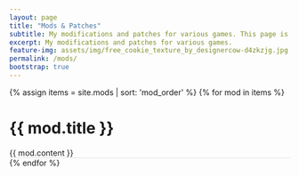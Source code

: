 ```yaml
---
layout: page
title: "Mods & Patches"
subtitle: My modifications and patches for various games. This page is in very early stages, will be expanded and made prettier soon.
excerpt: My modifications and patches for various games.
feature-img: assets/img/free_cookie_texture_by_designercow-d4zkzjg.jpg
permalink: /mods/
bootstrap: true
---
```

 
<div class="posts">
  {% assign items = site.mods | sort: 'mod_order' %}
  {% for mod in items %}
  <div style="border-bottom:1px solid rgba(0,0,0,0.1)">
      <h1 id="{{ mod.id | split: '/' | last }}">
          {{ mod.title }}
      </h1>
      <div class="excerpt">
        {{ mod.content }}
      </div>
  </div>
  {% endfor %}
</div>